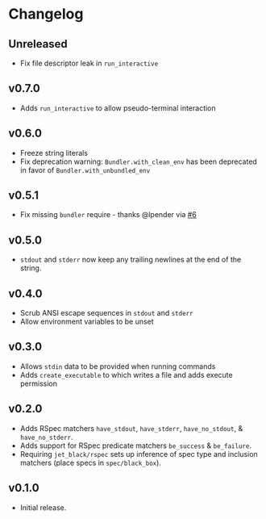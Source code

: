# Changelog

## Unreleased

- Fix file descriptor leak in `run_interactive`

## v0.7.0

- Adds `run_interactive` to allow pseudo-terminal interaction

## v0.6.0

- Freeze string literals
- Fix deprecation warning: `Bundler.with_clean_env` has been deprecated in
  favor of `Bundler.with_unbundled_env`

## v0.5.1

- Fix missing `bundler` require - thanks @lpender via [#6][pr-6]

[pr-6]: https://github.com/odlp/jet_black/pull/6

## v0.5.0

- `stdout` and `stderr` now keep any trailing newlines at the end of the string.

## v0.4.0

- Scrub ANSI escape sequences in `stdout` and `stderr`
- Allow environment variables to be unset

## v0.3.0

- Allows `stdin` data to be provided when running commands
- Adds `create_executable` to which writes a file and adds execute permission

## v0.2.0

- Adds RSpec matchers `have_stdout`, `have_stderr`, `have_no_stdout`, &
  `have_no_stderr`.
- Adds support for RSpec predicate matchers `be_success` & `be_failure`.
- Requiring `jet_black/rspec` sets up inference of spec type and inclusion
  matchers (place specs in `spec/black_box`).

## v0.1.0

- Initial release.
